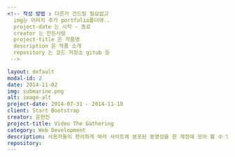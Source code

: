 ```yaml
---
<!-- 작성 방법 : 다른거 건드릴 필요없고
  img는 이미지 추가 portfolio폴더에..
  project-date 는 시작 - 종료
  creator 는 만든사람
  project-title 은 작품명
  description 은 작품 소개
  repository 는 코드 저장소 gitub 등
 -->

layout: default
modal-id: 2
date: 2014-11-02
img: submarine.png
alt: image-alt
project-date: 2014-07-31 - 2014-11-10
client: Start Bootstrap
creator: 윤현진
project-title: Video The Gathering
category: Web Development
description: 사용자들이 편리하게 여러 사이트에 분포된 동영상을 한 계정에 모아 볼 수 있게 한다. 별도의 새 웹페이지 생성 없이 자동재생을 가능케 하고 동영상 플레이어 우측 하단의 볼륨 조절 버튼을 이용해 단계적으로 조절 가능하게 한다. 또한 재생 목록을 지원하여 사용자가 어떤 동영상이 재생되는지 쉽게 확인할 수 있게 하며 플레이어 내 광고를 제거하여 사용자들이 영상 시청에 집중할 수 있게 한다.
repository:
---
```

